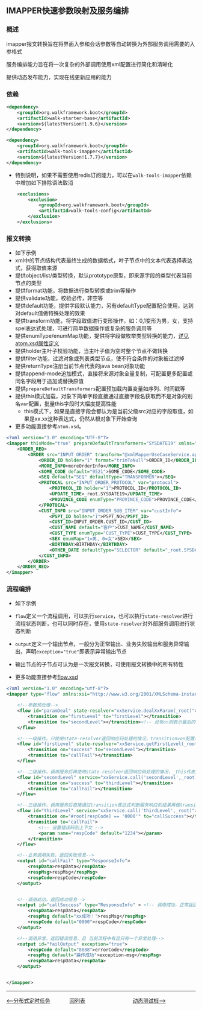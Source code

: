 ## IMAPPER快速参数映射及服务编排

### 概述

imapper报文转换旨在将界面入参和会话参数等自动转换为外部服务调用需要的入参格式

服务编排能力旨在将一次复杂的外部调用使用xml配置进行简化和清晰化

提供动态发布能力，实现在线更新应用的能力

### 依赖

```xml
<dependency>
    <groupId>org.walkframework.boot</groupId>
    <artifactId>walk-starter-base</artifactId>
    <version>${latestVersion!1.9.6}</version>
</dependency>

<dependency>
    <groupId>org.walkframework.boot</groupId>
    <artifactId>walk-tools-imapper</artifactId>
    <version>${latestVersion!1.7.7}</version>
</dependency>
```

- 特别说明，如果不需要使用redis订阅能力，可以在`walk-tools-imapper`依赖中增加如下排除语法取消

```xml
    <exclusions>
        <exclusion>
            <groupId>org.walkframework.boot</groupId>
            <artifactId>walk-tools-config</artifactId>
        </exclusion>
    </exclusions>
```

### 报文转换

- 如下示例
- xml中的节点结构代表最终生成的数据格式，叶子节点中的文本代表选择表达式，获得取值来源
- 提供object/list/类型转换，默认prototype原型，即来源字段的类型代表当前节点的类型
- 提供format功能，将数据进行类型转换或trim等操作
- 提供validate功能，校验必传，非空等
- 提供default功能，提供字段默认能力，另有defaultType配置配合使用，达到对default值做特殊处理的效果
- 提供transform功能，将字段取值进行变形操作，如：0,1变形为男，女，支持spel表达式处理，可进行简单数据操作或复杂的服务调用等
- 提供enumType/enumMap功能，提供将字段做枚举类型转换的能力，[详见atom.xsd属性定义](https://gaiyinaizhi.github.io/walk-spring-boot/tools/imapper/atom.xsd)
- 提供holder主叶子校验功能，当主叶子值为空时整个节点不做转换
- 提供filter功能，过滤对象或列表类型节点，使不符合条件的对象被过滤掉
- 提供returnType注册当前节点代表的java bean对象功能
- 提供append-mode追加模式，直接将来源对象全量复制，可配置更多配置或同名字段用于追加或替换原值
- 提供`prepareDefaultTransformers`配置预加载内置变量如序列、时间戳等
- 提供this模式加载，对象下简单字段直接通过直接字段名获取而不是对象的别名`var`配置，批量this字段时大幅度提高性能
    - this模式下，如果是直接字段会都认为是当前父级src对应的字段取值，如果是xx.xx这种表达式，仍然从根对象下开始查询
- 更多功能直接参考`atom.xsd`。



```xml
<?xml version="1.0" encoding="UTF-8"?>
<imapper thisMode="true" prepareDefaultTransformers="SYSDATE19" xmlns="http://www.walkframework.com/imapper/atom">
    <ORDER_REQ>
        <ORDER src="INPUT_ORDER" transform="@xmlMapperUseCaseService.appendParam(_this['ORDER_ID'], _root[INPUT_ORDER_SUB_ITEM][], #safeGet(_root, 'INPUT_ORDER_GOODS.xxx.TMPL_ID'))" var="order">
            <ORDER_ID holder="1" format="trimToNull">ORDER_ID</ORDER_ID>
            <MORE_INFO>moreOrderInfo</MORE_INFO>
            <SOME_CODE default="9521">SOME_CODE</SOME_CODE>
            <SEQ default="SEQ" defaultType="TRANSFORMER"></SEQ>
            <PROTOCAL src="INPUT_ORDER_PROTOCOL" var="protocal">
                <PROTOCOL_ID holder="1">PROTOCOL_ID</PROTOCOL_ID>
                <UPDATE_TIME>_root.SYSDATE19</UPDATE_TIME>
                <PROVINCE_CODE enumType="PROVINCE_CODE">PROVINCE_CODE</PROVINCE_CODE>
            </PROTOCAL>
            <CUST_INFO src="INPUT_ORDER_SUB_ITEM" var="custInfo">
                <PSPT_ID holder="1">PSPT_NO</PSPT_ID>
                <CUST_ID>INPUT_ORDER.CUST_ID</CUST_ID>
                <CUST_NAME default="客户">CUST_NAME</CUST_NAME>
                <CUST_TYPE enumType="CUST_TYPE">CUST_TYPE</CUST_TYPE>
                <SEX enumMap="1=男, 0=女">SEX</SEX>
                <BIRTHDAY>BIRTHDAY</BIRTHDAY>
                <OTHER_DATE defaultType="SELECTOR" default="_root.SYSDATE19">OPERATE_TIME</OTHER_DATE>
            </CUST_INFO>
        </ORDER>
    </ORDER_REQ>
</imapper>
```

### 流程编排

- 如下示例

- `flow`定义一个流程调用，可以执行`service`，也可以执行`state-resolver`进行流程状态判断，也可以同时存在，使用`state-resolver`对外部服务调用进行状态判断

- `output`定义一个输出节点，一般分为正常输出、业务失败输出和服务异常输出，声明`exception="true"`即表示异常输出节点

- 输出节点的子节点可认为是一次报文转换，可使用报文转换中的所有特性

- 更多功能直接参考[flow.xsd](https://gaiyinaizhi.github.io/walk-spring-boot/tools/imapper/flow.xsd)


```xml
<?xml version="1.0" encoding="utf-8"?>
<imapper type="flow" xmlns:xsi="http://www.w3.org/2001/XMLSchema-instance" xmlns="http://www.walkframework.com/imapper/flow">

    <!--参数预处理-->
    <flow id="paramDeal" state-resolver="xxService.dealXxParam(_root)">
        <transition on="firstLevel" to="firstLevel"></transition>
        <transition to="secondLevel"></transition><!-- 没有on则表示最后的else，全量匹配 -->
    </flow>

    <!--一级操作，只使用state-resolver返回响应码处理的情况，transition>on配置只处理响应状态码-->
    <flow id="firstLevel" state-resolver="xxService.getFirstLevel(_root)">
        <transition on="success" to="secondLevel"></transition>
        <transition to="callFail"></transition>
    </flow>

    <!--二级操作，调用服务后再使用state-resolver返回响应码处理的情况，_this代表服务结果，_root代表上下文-->
    <flow id="secondLevel" service="xxService.call('secondLevel',_root)" state-resolver="xxDealService.dealSecondRsp(_this,_root)">
        <transition on="success" to="thirdLevel"></transition>
        <transition to="callFail"></transition>
    </flow>

    <!--三级操作，调用服务后直接通过transition表达式判断服务响应的结果再做transition，#root代表返回值-->
    <flow id="thirdLevel" service="xxService.call('thirdLevel',_root)">
        <transition on="#root[respCode] == '0000'" to="callSuccess"></transition>
        <transition to="callFail">
            <!-- 设置错误码到上下文 -->
            <param name="respCode" default="1234"></param>
        </transition>
    </flow>

    <!--业务调用失败，返回失败信息-->
    <output id="callFail" type="ResponseInfo">
        <respData>respData</respData>
        <respMsg>respMsg</respMsg>
        <respCode>respCode</respCode>
    </output>


    <!--调用成功，返回成功信息-->
    <output id="callSuccess" type="ResponseInfo" > <!-- 调用成功，正常返回 -->
        <respData>respData</respData>
        <respMsg default="xx成功！">respMsg</respMsg>
        <respCode default="0000">respCode</respCode>
    </output>

    <!--调用异常，返回错误信息，且 当前流程中有且只有一个异常处理-->
    <output id="failOutput" exception="true">
        <respCode default="8888">errorCode</respCode>
        <respMsg default="操作成功">exception-msg</respMsg>
        <respData>respData</respData>
    </output>


</imapper>
```

---
<div style="display: flex;font-size: 14px">
  <div style="display: flex;flex:1;align-items: center;">
    <a href="https://gaiyinaizhi.github.io/walk-spring-boot/walk-scheduler"><--分布式定时任务</a>
  </div>
  <div style="display: flex;flex:1;align-items: center;">
    <a href="https://gaiyinaizhi.github.io/walk-spring-boot/index">回列表</a>
  </div>
  <div style="display: flex;flex:1;align-items: center;">
    <a href="https://gaiyinaizhi.github.io/walk-spring-boot/tools/walk-mock">动态测试桩--></a>
  </div>
</div>
